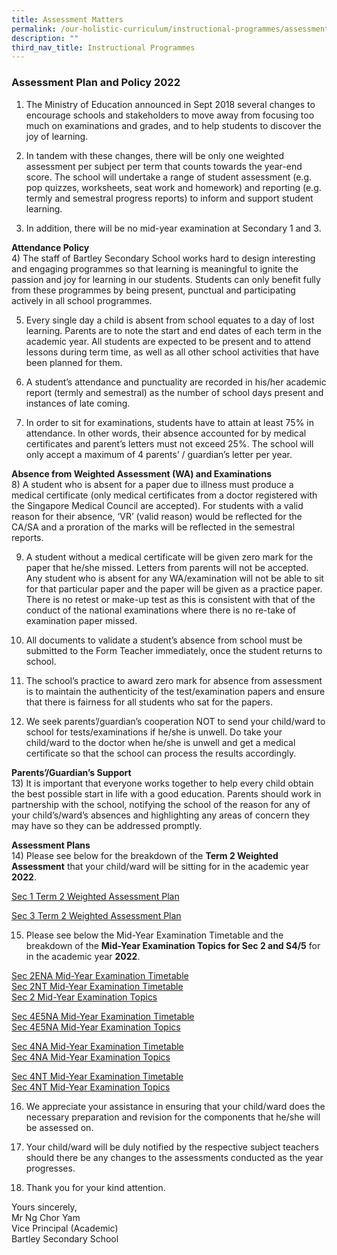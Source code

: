 ```yaml
---
title: Assessment Matters
permalink: /our-holistic-curriculum/instructional-programmes/assessment-matters
description: ""
third_nav_title: Instructional Programmes
---
```


### Assessment Plan and Policy 2022

1) The Ministry of Education announced in Sept 2018 several changes to encourage schools and stakeholders to move away from focusing too much on examinations and grades, and to help students to discover the joy of learning.

2) In tandem with these changes, there will be only one weighted assessment per subject per term that counts towards the year-end score.  The school will undertake a range of student assessment (e.g. pop quizzes, worksheets, seat work and homework) and reporting (e.g. termly and semestral progress reports) to inform and support student learning. 

3) In addition, there will be no mid-year examination at Secondary 1 and 3.  

**Attendance Policy** <br>
4) The staff of Bartley Secondary School works hard to design interesting and engaging programmes so that learning is meaningful to ignite the passion and joy for learning in our students.  Students can only benefit fully from these programmes by being present, punctual and participating actively in all school programmes.  

5) Every single day a child is absent from school equates to a day of lost learning.  Parents are to note the start and end dates of each term in the academic year.  All students are expected to be present and to attend lessons during term time, as well as all other school activities that have been planned for them.
 
6) A student’s attendance and punctuality are recorded in his/her academic report (termly and semestral) as the number of school days present and instances of late coming. 

7) In order to sit for examinations, students have to attain at least 75% in attendance.  In other words, their absence accounted for by medical certificates and parent’s letters must not exceed 25%.  The school will only accept a maximum of 4 parents’ / guardian’s letter per year.

**Absence from Weighted Assessment (WA) and Examinations** <br>
8) A student who is absent for a paper due to illness must produce a medical certificate (only medical certificates from a doctor registered with the Singapore Medical Council are accepted).  For students with a valid reason for their absence, ‘VR’ (valid reason) would be reflected for the CA/SA and a proration of the marks will be reflected in the semestral reports.

9) A student without a medical certificate will be given zero mark for the paper that he/she missed. Letters from parents will not be accepted. Any student who is absent for any WA/examination will not be able to sit for that particular paper and the paper will be given as a practice paper.  There is no retest or make-up test as this is consistent with that of the conduct of the national examinations where there is no re-take of examination paper missed.

10) All documents to validate a student’s absence from school must be submitted to the Form Teacher immediately, once the student returns to school.

11) The school’s practice to award zero mark for absence from assessment is to maintain the authenticity of the test/examination papers and ensure that there is fairness for all students who sat for the papers.    

12) We seek parents’/guardian’s cooperation NOT to send your child/ward to school for tests/examinations if he/she is unwell.  Do take your child/ward to the doctor when he/she is unwell and get a medical certificate so that the school can process the results accordingly.

**Parents’/Guardian’s Support** <br>
13) It is important that everyone works together to help every child obtain the best possible start in life with a good education.  Parents should work in partnership with the school, notifying the school of the reason for any of your child’s/ward’s absences and highlighting any areas of concern they may have so they can be addressed promptly. 

**Assessment Plans** <br>
14) Please see below for the breakdown of the **Term 2 Weighted Assessment** that your child/ward will be sitting for in the academic year **2022**.

[Sec 1 Term 2 Weighted Assessment Plan](/files/2022%20Sec%201%20Term%202%20Consolidated%20Assessment%20Plan.pdf)

[Sec 3 Term 2 Weighted Assessment Plan](/files/2022%20Sec%203%20Term%202%20Consolidated%20Assessment%20Plan.pdf)

15) Please see below the Mid-Year Examination Timetable and the breakdown of the **Mid-Year Examination Topics for Sec 2 and S4/5** for in the academic year **2022**.

[Sec 2ENA Mid-Year Examination Timetable](/files/S2E2NA_MYE%202022%20timetable%20updated%2011%20Apr%2022.pdf) <br>
[Sec 2NT Mid-Year Examination Timetable](/files/S2NT_MYE%202022%20timetable%20updated%2011%20Apr%2022.pdf) <br>
[Sec 2 Mid-Year Examination Topics](/files/Sec%202%20MYE%20Topics%202022.pdf)

[Sec 4E5NA Mid-Year Examination Timetable](/files/S4E_5N_MYE%202022%20Timetable%206%20Apr%2022.pdf) <br>
[Sec 4E5NA Mid-Year Examination Topics](/files/Sec%204E5NA%20MYE%20Topics%202022.pdf)

[Sec 4NA Mid-Year Examination Timetable](/files/S4NA_MYE%202022%20timetable%20updated%206%20Apr%2022.pdf) <br>
[Sec 4NA Mid-Year Examination Topics](/files/Sec%204NA%20MYE%20Topics%202022.pdf)

[Sec 4NT Mid-Year Examination Timetable](/files/S4NT_MYE%202022%20timetable%20updated%206%20Apr%2022.pdf) <br>
[Sec 4NT Mid-Year Examination Topics](/files/Sec%204NT%20MYE%20Topics%202022.pdf)

16) We appreciate your assistance in ensuring that your child/ward does the necessary preparation and revision for the components that he/she will be assessed on.

17) Your child/ward will be duly notified by the respective subject teachers should there be any changes to the assessments conducted as the year progresses.

18) Thank you for your kind attention.

Yours sincerely, <br>
Mr Ng Chor Yam <br>
Vice Principal (Academic) <br>
Bartley Secondary School